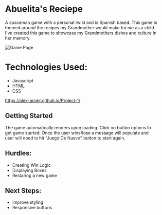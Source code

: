 # Abuelita's Reciepe

A spaceman game with a personal twist and is Spanish based. This game is themed around the recipes my Grandmother would make for me as a child.  I've created this game to showcase my Grandmothers dishes and culture in her memory.

![Game Page](https://user-images.githubusercontent.com/106491940/230487877-2647604d-3929-419b-9128-4c6a122fcd4d.png)

# Technologies Used:
- Javascript 
- HTML
- CSS



https://alex-arcejr.github.io/Project-1/


## Getting Started 
The game automatically renders upon loading. Click on button options to get game started. Once the user wins/lose a message will populate and user will need to hit "Juego De Nuevo" button to start again.

## Hurdles:
 - Creating Win Logic
 - Displaying Boxes
 - Restaring a new game
 
## Next Steps:
- Improve styling
- Responsive buttons
